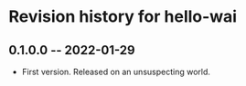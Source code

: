 # Revision history for hello-wai

## 0.1.0.0 -- 2022-01-29

* First version. Released on an unsuspecting world.
